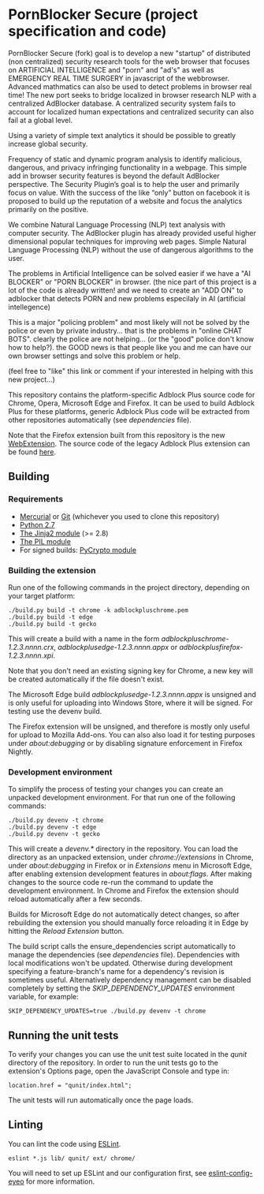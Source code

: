 PornBlocker Secure (project specification and code)
==========================================================

PornBlocker Secure (fork) goal is to develop a new "startup" of distributed (non centralized) security research tools for the web browser that focuses on ARTIFICIAL INTELLIGENCE and "porn" and "ad's" as well as EMERGENCY REAL TIME SURGERY in javascript of the webbrowser.  Advanced mathmatics can also be used to detect problems in browser real time! The new port seeks to bridge localized in browser research NLP with a centralized AdBlocker database.  A centralized security system fails to account for localized human expectations and centralized security can also fail at a global level.

Using a variety of simple text analytics it should be possible to greatly increase global security.

Frequency of static and dynamic program analysis to identify malicious, dangerous, and privacy infringing functionality in a webpage. This simple add in browser security features is beyond the default AdBlocker perspective.  The Security Plugin’s goal is to help the user and primarily focus on value.  With the success of the like “only” button on facebook it is proposed to build up the reputation of a website and focus the analytics primarily on the positive.

We combine Natural Language Processing (NLP) text analysis with computer security.  The AdBlocker plugin has already provided useful higher dimensional popular techniques for improving web pages.  Simple Natural Language Processing (NLP) without the use of dangerous algorithms to the user. 

The problems in Artificial Intelligence can be solved easier if we have a "AI BLOCKER" or "PORN BLOCKER" in browser.  (the nice part of this project is a lot of the code is already written! and we need to create an "ADD ON" to adblocker that detects PORN and new problems especilaly in AI (artificial intellegence)

This is a major "policing problem" and most likely will not be solved by the police or even by private industry... that is the problems in "online CHAT BOTS".  clearly the police are not helping... (or the "good" police don't know how to help?). the GOOD news is that people like you and me can have our own browser settings and solve this problem or help.

(feel free to "like" this link or comment if your interested in helping with this new project...)

This repository contains the platform-specific Adblock Plus source code for
Chrome, Opera, Microsoft Edge and Firefox. It can be used to build
Adblock Plus for these platforms, generic Adblock Plus code will be extracted
from other repositories automatically (see _dependencies_ file).

Note that the Firefox extension built from this repository is the new
[WebExtension](https://developer.mozilla.org/en-US/Add-ons/WebExtensions).
The source code of the legacy Adblock Plus extension
can be found [here](https://hg.adblockplus.org/adblockplus).

Building
---------

### Requirements

- [Mercurial](https://www.mercurial-scm.org/) or [Git](https://git-scm.com/) (whichever you used to clone this repository)
- [Python 2.7](https://www.python.org)
- [The Jinja2 module](http://jinja.pocoo.org/docs) (>= 2.8)
- [The PIL module](http://www.pythonware.com/products/pil/)
- For signed builds: [PyCrypto module](https://www.dlitz.net/software/pycrypto/)

### Building the extension

Run one of the following commands in the project directory, depending on your
target platform:

    ./build.py build -t chrome -k adblockpluschrome.pem
    ./build.py build -t edge
    ./build.py build -t gecko

This will create a build with a name in the form
_adblockpluschrome-1.2.3.nnnn.crx_, _adblockplusedge-1.2.3.nnnn.appx_ or
_adblockplusfirefox-1.2.3.nnnn.xpi_.

Note that you don't need an existing signing key for Chrome, a new key
will be created automatically if the file doesn't exist.

The Microsoft Edge build _adblockplusedge-1.2.3.nnnn.appx_ is unsigned and
is only useful for uploading into Windows Store, where it will be signed. For
testing use the devenv build.

The Firefox extension will be unsigned, and therefore is mostly only useful for
upload to Mozilla Add-ons. You can also also load it for testing purposes under
_about:debugging_ or by disabling signature enforcement in Firefox Nightly.

### Development environment

To simplify the process of testing your changes you can create an unpacked
development environment. For that run one of the following commands:

    ./build.py devenv -t chrome
    ./build.py devenv -t edge
    ./build.py devenv -t gecko

This will create a _devenv.*_ directory in the repository. You can load the
directory as an unpacked extension, under _chrome://extensions_ in Chrome,
under _about:debugging_ in Firefox or in _Extensions_ menu in Microsoft Edge,
after enabling extension development features in _about:flags_.
After making changes to the source code re-run the command to update the
development environment. In Chrome and Firefox the extension should reload
automatically after a few seconds.

Builds for Microsoft Edge do not automatically detect changes, so after
rebuilding the extension you should manually force reloading it in Edge by
hitting the _Reload Extension_ button.

The build script calls the ensure_dependencies script automatically to manage
the dependencies (see _dependencies_ file). Dependencies with local
modifications won't be updated. Otherwise during development specifying a
feature-branch's name for a dependency's revision is sometimes useful.
Alternatively dependency management can be disabled completely by setting the
_SKIP_DEPENDENCY_UPDATES_ environment variable, for example:

    SKIP_DEPENDENCY_UPDATES=true ./build.py devenv -t chrome

Running the unit tests
----------------------

To verify your changes you can use the unit test suite located in the _qunit_
directory of the repository. In order to run the unit tests go to the
extension's Options page, open the JavaScript Console and type in:

    location.href = "qunit/index.html";

The unit tests will run automatically once the page loads.

Linting
-------

You can lint the code using [ESLint](http://eslint.org).

    eslint *.js lib/ qunit/ ext/ chrome/

You will need to set up ESLint and our configuration first, see
[eslint-config-eyeo](https://hg.adblockplus.org/codingtools/file/tip/eslint-config-eyeo)
for more information.
